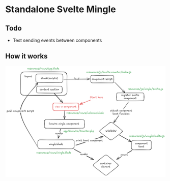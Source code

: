 # Standalone Svelte Mingle

## Todo

- Test sending events between components

## How it works

![](diagram.png)
